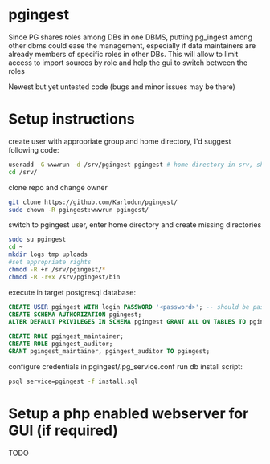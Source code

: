 # pgingest
Since PG shares roles among DBs in one DBMS, putting pg_ingest among other dbms could ease the management, especially if data maintainers are already members of specific roles in other DBs.
This will allow to limit access to import sources by role and help the gui to switch between the roles

Newest but yet untested code (bugs and minor issues may be there)

# Setup instructions
create user with appropriate group and home directory, I'd suggest following code:
``` bash
useradd -G wwwrun -d /srv/pgingest pgingest # home directory in srv, should be configured to v-host in apache
cd /srv/
```
clone repo and change owner
``` bash
git clone https://github.com/Karlodun/pgingest/
sudo chown -R pgingest:wwwrun pgingest/
```
switch to pgingest user, enter home directory and create missing directories
``` bash
sudo su pgingest
cd ~
mkdir logs tmp uploads
#set appropriate rights
chmod -R +r /srv/pgingest/*
chmod -R -r+x /srv/pgingest/bin
```
execute in target postgresql database:
``` sql
CREATE USER pgingest WITH login PASSWORD '<password>'; -- should be passwordless if localhost
CREATE SCHEMA AUTHORIZATION pgingest;
ALTER DEFAULT PRIVILEGES IN SCHEMA pgingest GRANT ALL ON TABLES TO pgingest;

CREATE ROLE pgingest_maintainer;
CREATE ROLE pgingest_auditor;
GRANT pgingest_maintainer, pgingest_auditor TO pgingest;
```
configure credentials in pgingest/.pg_service.conf
run db install script:
``` bash
psql service=pgingest -f install.sql
```

# Setup a php enabled webserver for GUI (if required)
TODO
